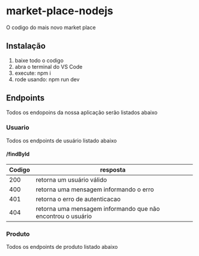 # market-place-nodejs

O codigo do mais novo market place


## Instalação

1. baixe todo o codigo
2. abra o terminal do VS Code
3. execute: npm i
4. rode usando: npm run dev


## Endpoints

Todos os endopoins da nossa aplicação serão listados abaixo


### Usuario

Todos os endpoints de usuário listado abaixo

#### /findById


| Codigo | resposta                                                      |
| :------- | --------------------------------------------------------------- |
| 200    | retorna um usuário válido                                   |
| 400    | retorna uma mensagem informando o erro                        |
| 401    | retorna o erro de autenticacao                                |
| 404    | retorna uma mensagem informando que não encontrou o usuário |

### Produto

Todos os endpoints de produto listado abaixo
